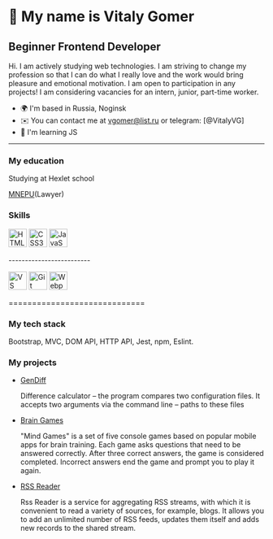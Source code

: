 👋 My name is Vitaly Gomer
=============================

Beginner Frontend Developer
-------------------------
Hi. I am actively studying web technologies.
I am striving to change my profession so that I can do what I really love and the work would bring pleasure and emotional motivation.
I am open to participation in any projects!
I am considering vacancies for an intern, junior, part-time worker.

* 🌍  I'm based in Russia, Noginsk
* ✉️  You can contact me at [vgomer@list.ru](mailto:vgomer@list.ru) or telegram: [@VitalyVG]
* 🧠 I'm learning JS
-------------------------
### My education
<p>Studying at Hexlet school</p>
<p></p><a href="https://mnepu-ras.ru/">MNEPU</a>(Lawyer)</p>


### Skills

<p align="left">
<a href="https://developer.mozilla.org/en-US/docs/Glossary/HTML5" target="_blank" rel="noreferrer"><img src="https://raw.githubusercontent.com/danielcranney/readme-generator/main/public/icons/skills/html5-colored.svg" width="36" height="36" alt="HTML5" /></a>
<a href="https://www.w3.org/TR/CSS/#css" target="_blank" rel="noreferrer"><img src="https://raw.githubusercontent.com/danielcranney/readme-generator/main/public/icons/skills/css3-colored.svg" width="36" height="36" alt="CSS3" /></a>
<a href="https://developer.mozilla.org/en-US/docs/Web/JavaScript" target="_blank" rel="noreferrer"><img src="https://raw.githubusercontent.com/danielcranney/readme-generator/main/public/icons/skills/javascript-colored.svg" width="36" height="36" alt="JavaScript" /></a>
</p>
-------------------------
<p align="left">
<a href="https://code.visualstudio.com/" target="_blank" rel="noreferrer"><img src="https://raw.githubusercontent.com/danielcranney/readme-generator/main/public/icons/skills/visualstudiocode.svg" width="36" height="36" alt="VS Code" /></a>
<a href="https://git-scm.com/" target="_blank" rel="noreferrer"><img src="https://raw.githubusercontent.com/danielcranney/readme-generator/main/public/icons/skills/git-colored.svg" width="36" height="36" alt="Git" /></a>
<a href="https://webpack.js.org/" target="_blank" rel="noreferrer"><img src="https://raw.githubusercontent.com/danielcranney/readme-generator/main/public/icons/skills/webpack-colored.svg" width="36" height="36" alt="Webpack" /></a>
</p>
=============================

### My tech stack
Bootstrap, MVC, DOM API, HTTP API, Jest, npm, Eslint.


### My projects

* [GenDiff](https://github.com/VgomerV/frontend-project-46)
  <p>Difference calculator – the program compares two configuration files. It accepts two arguments via the command line – paths to these files</p>
  
* [Brain Games](https://github.com/VgomerV/frontend-project-44)
  <p>"Mind Games" is a set of five console games based on popular mobile apps for brain training. Each game asks questions that need to be answered correctly. After three correct answers, the game is considered completed. Incorrect answers end the game and prompt you to play it again.</p>

* [RSS Reader](https://github.com/VgomerV/frontend-project-11)
  <p>Rss Reader is a service for aggregating RSS streams, with which it is convenient to read a variety of sources, for example, blogs. It allows you to add an unlimited number of RSS feeds, updates them itself and adds new records to the shared stream.</p>
